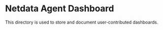 # Netdata Agent Dashboard

This directory is used to store and document user-contributed dashboards.